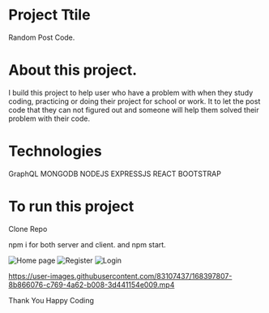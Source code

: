 # Project Ttile 

Random Post Code.

# About this project.

I build this project to help user who have a problem with when they study coding, practicing or doing their project for school or work.
It to let the post code that they can not figured out and someone will help them solved their problem with their code.

# Technologies

GraphQL
MONGODB
NODEJS
EXPRESSJS
REACT
BOOTSTRAP

# To run this project

Clone Repo

npm i for both server and client.
and npm start.


![Home page](https://user-images.githubusercontent.com/83107437/168397735-629776fa-c1c3-42a4-84b7-abbce47d731f.PNG)
![Register](https://user-images.githubusercontent.com/83107437/168397740-8e803c59-3bf3-4e14-98df-2dc4caba676b.PNG)
![Login](https://user-images.githubusercontent.com/83107437/168397760-1cee1b97-d28b-4470-82c2-47cfd15a0dce.PNG)


https://user-images.githubusercontent.com/83107437/168397807-8b866076-c769-4a62-b008-3d441154e009.mp4


Thank You Happy Coding
